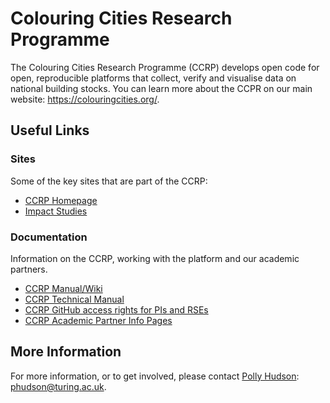 # Colouring Cities Research Programme
The Colouring Cities Research Programme (CCRP) develops open code for open, reproducible platforms that collect, verify and visualise data on national building stocks. 
You can learn more about the CCPR on our main website: https://colouringcities.org/.

## Useful Links
### Sites
Some of the key sites that are part of the CCRP:
* [CCRP Homepage](https://colouringcities.org/)
* [Impact Studies](https://colouringcities.org/impact-studies/#/home)

### Documentation
Information on the CCRP, working with the platform and our academic partners.
* [CCRP Manual/Wiki](https://github.com/colouring-cities/manual)
* [CCRP Technical Manual](https://github.com/colouring-cities/ccrp-technical-manual/wiki)
* [CCRP GitHub access rights for PIs and RSEs](./organisation-structure.md)
* [CCRP Academic Partner Info Pages](https://github.com/colouring-cities/ccrp-academic-partner-pages/wiki)

## More Information
For more information, or to get involved, please contact [Polly Hudson](https://github.com/orgs/colouring-cities/people/polly64): phudson@turing.ac.uk.
